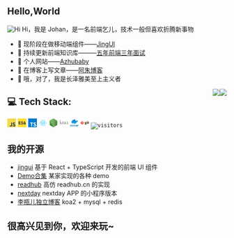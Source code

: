 

## Hello,World

<img src='https://qpluspicture.oss-cn-beijing.aliyuncs.com/6LjjQA/Hi.gif' alt='Hi' width="24"/> Hi，我是 Johan，是一名前端乞儿，技术一般但喜欢折腾新事物
- 🌱 现阶段在做移动端组件——[JingUI](https://github.com/johanazhu/jingui)
- 🤔 持续更新前端知识库———[五年前端三年面试](https://github.com/johanazhu/fe)
- 🍒 个人网站——[Azhubaby](https://azhubaby.com)
- 📖 在博客上写文章——[阿朱博客](https://blog.azhubaby.com)
- 🍉 哦，对了，我是长泽雅美至上主义者

<a href="https://github.com/liruifengv#gh-light-mode-only">
  <img align="right" src="https://github-readme-stats.vercel.app/api?username=johanazhu&show_icons=true&icon_color=805AD5&text_color=718096&bg_color=ffffff#gh-light-mode-only" />
</a>

<a href="https://github.com/liruifengv#gh-dark-mode-only">
  <img align="right" src="https://github-readme-stats.vercel.app/api?username=johanazhu&show_icons=true&theme=vue-dark&border_color=42b973#gh-dark-mode-only" />
</a>

## 💻 Tech Stack:

<code><img height="20" src="https://raw.githubusercontent.com/github/explore/80688e429a7d4ef2fca1e82350fe8e3517d3494d/topics/javascript/javascript.png"></code>
<code><img height="20" src="https://raw.githubusercontent.com/github/explore/80688e429a7d4ef2fca1e82350fe8e3517d3494d/topics/es6/es6.png"></code>
<code><img height="20" src="https://raw.githubusercontent.com/github/explore/80688e429a7d4ef2fca1e82350fe8e3517d3494d/topics/typescript/typescript.png"></code>
<code><img height="20" src="https://raw.githubusercontent.com/github/explore/80688e429a7d4ef2fca1e82350fe8e3517d3494d/topics/react/react.png"></code>
<code><img height="20" src="https://raw.githubusercontent.com/github/explore/80688e429a7d4ef2fca1e82350fe8e3517d3494d/topics/nodejs/nodejs.png"></code>
<code><img height="20" src="https://raw.githubusercontent.com/github/explore/80688e429a7d4ef2fca1e82350fe8e3517d3494d/topics/koa/koa.png"></code>
<code><img height="20" src="https://raw.githubusercontent.com/github/explore/80688e429a7d4ef2fca1e82350fe8e3517d3494d/topics/docker/docker.png"></code>
<code><img height="20" src="https://raw.githubusercontent.com/github/explore/80688e429a7d4ef2fca1e82350fe8e3517d3494d/topics/git/git.png"></code>
<code>![visitors](https://visitor-badge.glitch.me/badge?page_id=johanazhu.johanazhu)</code>



## 我的开源
- [jingui](https://github.com/johanazhu/jingui) 基于 React + TypeScript 开发的前端 UI 组件
- [Demo合集](https://github.com/johanazhu/demo) 某家实现的各种 demo
- [readhub](https://github.com/johanazhu/readhub) 高仿 readhub.cn 的实现
- [nextday](https://github.com/johanazhu/nextday101) nextday APP 的小程序版本
- [李瓶儿独立博客](https://github.com/johanazhu/lipingerblog) koa2 + mysql + redis 




## 很高兴见到你，欢迎来玩~
